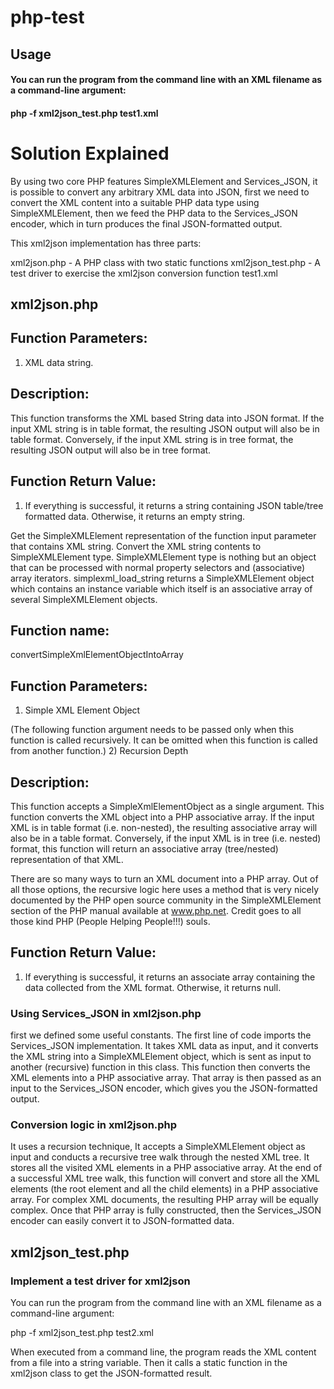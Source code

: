 # php-test

## Usage

#### You can run the program from the command line with an XML filename as a command-line argument:

#### php -f xml2json_test.php test1.xml


# Solution Explained

By using two core PHP features SimpleXMLElement and Services_JSON, it is possible to convert any arbitrary XML data into JSON, first we need to convert the XML content into a suitable PHP data type using SimpleXMLElement, then we feed the PHP data to the Services_JSON encoder, which in turn produces the final JSON-formatted output.

This xml2json implementation has three parts:

xml2json.php - A PHP class with two static functions
xml2json_test.php - A test driver to exercise the xml2json conversion function
test1.xml


## xml2json.php

Function Parameters:
---------------------
1) XML data string.

Description:
------------
This function transforms the XML based String data into JSON format. If the input XML
string is in table format, the resulting JSON output will also be in table format.
Conversely, if the input XML string is in tree format, the resulting JSON output will
also be in tree format.

Function Return Value:
----------------------
1) If everything is successful, it returns a string containing JSON table/tree formatted data.
Otherwise, it returns an empty string.

Get the SimpleXMLElement representation of the function input parameter that contains XML string. Convert the XML string contents to SimpleXMLElement type. SimpleXMLElement type is nothing but an object that can be processed with normal property selectors and (associative) array iterators. simplexml_load_string returns a SimpleXMLElement object which contains an instance variable which itself is an associative array of several SimpleXMLElement objects.	

Function name:
---------------
convertSimpleXmlElementObjectIntoArray

Function Parameters:
---------------------
1) Simple XML Element Object

(The following function argument needs to be passed only when this function is
called recursively. It can be omitted when this function is called from another
function.)
2) Recursion Depth

Description:
------------
This function accepts a SimpleXmlElementObject as a single argument.
This function converts the XML object into a PHP associative array.
If the input XML is in table format (i.e. non-nested), the resulting associative
array will also be in a table format. Conversely, if the input XML is in
tree (i.e. nested) format, this function will return an associative array
(tree/nested) representation of that XML.

There are so many ways to turn an XML document into a PHP array. Out of all
those options, the recursive logic here uses a method that is very nicely
documented by the PHP open source community in the SimpleXMLElement section of
the PHP manual available at www.php.net. Credit goes to all those kind
PHP (People Helping People!!!) souls.

Function Return Value:
----------------------
1) If everything is successful, it returns an associate array containing
the data collected from the XML format. Otherwise, it returns null.

### Using Services_JSON in xml2json.php

first we defined some useful constants. The first line of code imports the Services_JSON implementation. It takes XML data as input, and it converts the XML string into a SimpleXMLElement object, which is sent as input to another (recursive) function in this class. This function then converts the XML elements into a PHP associative array. That array is then passed as an input to the Services_JSON encoder, which gives you the JSON-formatted output.

### Conversion logic in xml2json.php

It uses a recursion technique, It accepts a SimpleXMLElement object as input and conducts a recursive tree walk through the nested XML tree. It stores all the visited XML elements in a PHP associative array. At the end of a successful XML tree walk, this function will convert and store all the XML elements (the root element and all the child elements) in a PHP associative array. For complex XML documents, the resulting PHP array will be equally complex. Once that PHP array is fully constructed, then the Services_JSON encoder can easily convert it to JSON-formatted data.

## xml2json_test.php

### Implement a test driver for xml2json

You can run the program from the command line with an XML filename as a command-line argument:

php -f xml2json_test.php test2.xml

When executed from a command line, the program reads the XML content from a file into a string variable. Then it calls a static function in the xml2json class to get the JSON-formatted result.
